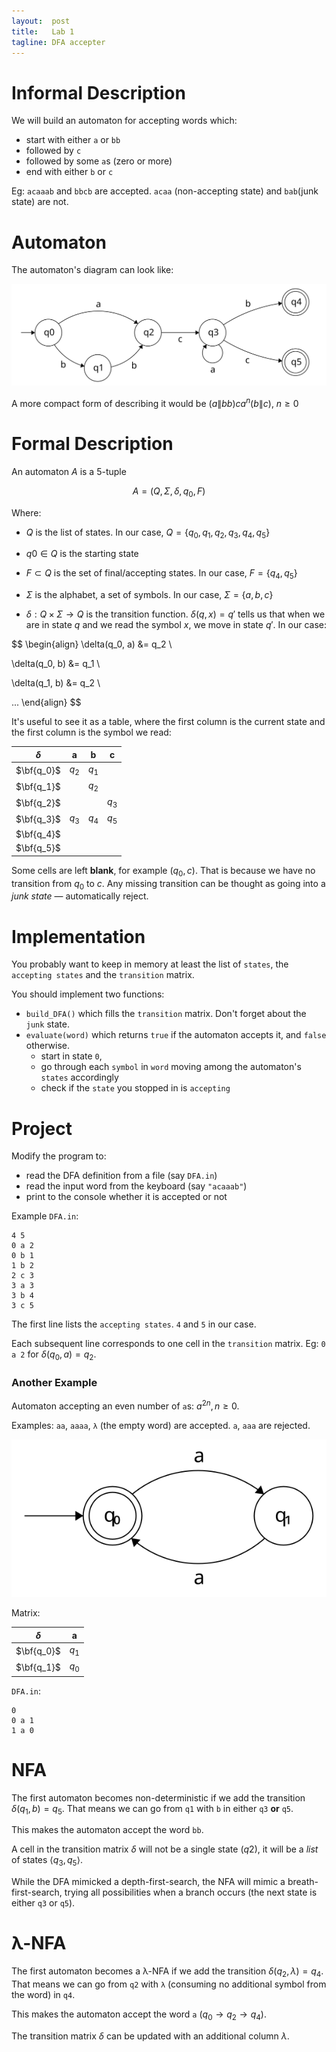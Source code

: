 ```yaml
---
layout:  post
title:   Lab 1
tagline: DFA accepter
---
```


# Informal Description

We will build an automaton for accepting words which:

- start with either `a` or `bb`
- followed by `c`
- followed by some `a`s (zero or more)
- end with either `b` or `c`

Eg: `acaaab` and `bbcb` are accepted. `acaa` (non-accepting state) and `bab`(junk state) are not.

# Automaton

The automaton's diagram can look like:

![DFA](assets/dfa.svg)

A more compact form of describing it would be $(a\|bb)ca^n(b\|c), \ n \ge 0$

# Formal Description

An automaton $A$ is a 5-tuple


$$
A = (Q, \Sigma, \delta, q_0, F)
$$


Where:

- $Q$ is the list of states. In our case, $Q = \lbrace q_0, q_1, q_2, q_3, q_4, q_5 \rbrace$

- $q0 \in Q$ is the starting state

- $F \subset Q$ is the set of final/accepting states. In our case, $F = \lbrace q_4, q_5 \rbrace$

- $\Sigma$ is the alphabet, a set of symbols. In our case, $\Sigma = \lbrace a, b, c \rbrace$

- $\delta:Q \times \Sigma \rightarrow Q$ is the transition function. $\delta(q, x)=q'$ tells us that when we are in state $q$ and we read the symbol $x$, we move in state $q'$. In our case:


$$
\begin{align}
\delta(q_0, a) &= q_2 \\

\delta(q_0, b) &= q_1 \\

\delta(q_1, b) &= q_2 \\

...
\end{align}
$$

It's useful to see it as a table, where the first column is the current state and the first column is the symbol we read:

| $\delta$   | **a** | **b** | **c** |
| ---------- | :---: | :---: | :---: |
| $\bf{q_0}$ | $q_2$ | $q_1$ |       |
| $\bf{q_1}$ |       | $q_2$ |       |
| $\bf{q_2}$ |       |       | $q_3$ |
| $\bf{q_3}$ | $q_3$ | $q_4$ | $q_5$ |
| $\bf{q_4}$ |       |       |       |
| $\bf{q_5}$ |       |       |       |

Some cells are left **blank**, for example $(q_0, c)$. That is because we have no transition from $q_0$ to $c$. Any missing transition can be thought as going into a *junk state* — automatically reject.



# Implementation

You probably want to keep in memory at least the list of `states`, the `accepting states` and the `transition` matrix.

You should implement two functions:

- `build_DFA()` which fills the `transition` matrix. Don't forget about the `junk` state.
- `evaluate(word)` which returns `true` if the automaton accepts it, and `false` otherwise.
  - start in state `0`,
  - go through each `symbol` in  `word` moving among the automaton's `states` accordingly
  - check if the `state` you stopped in is `accepting`


# Project

Modify the program to:

- read the DFA definition from a file (say `DFA.in`)
- read the input word from the keyboard (say `"acaaab"`)
- print to the console whether it is accepted or not

Example `DFA.in`:

```
4 5
0 a 2
0 b 1
1 b 2
2 c 3
3 a 3
3 b 4
3 c 5
```

The first line lists the `accepting states`. `4` and `5` in our case.

Each subsequent line corresponds to one cell in the `transition` matrix. Eg: `0 a 2` for $\delta(q_0, a)=q_2$.


### Another Example

Automaton accepting an even number of `a`s: $a^{2n}, n\ge0$.

Examples: `aa`, `aaaa`, `λ` (the empty word) are accepted. `a`, `aaa` are rejected.

![DFA_even](assets/dfa_even.svg)


Matrix:

| $\delta$   | **a** |
| ---------- | :---: |
| $\bf{q_0}$ | $q_1$ |
| $\bf{q_1}$ | $q_0$ |


`DFA.in`:

```
0
0 a 1
1 a 0
```



# NFA

The first automaton becomes non-deterministic if we add the transition $\delta(q_1, b)=q_5$. That means we can go from `q1` with `b` in either `q3` **or** `q5`.

This makes the automaton accept the word `bb`.

A cell in the transition matrix $\delta$ will not be a single state ($q2$), it will be a *list* of states $\langle q_3, q_5 \rangle$.

While the DFA mimicked a depth-first-search, the NFA will mimic a breath-first-search, trying all possibilities when a branch occurs (the next state is either `q3` or `q5`).



# λ-NFA

The first automaton becomes a λ-NFA if we add the transition $\delta(q_2, \lambda)=q_4$. That means we can go from `q2` with `λ` (consuming no additional symbol from the word) in `q4`.

This makes the automaton accept the word `a` ($q_0 \rightarrow q_2 \rightarrow q_4$).

The transition matrix $\delta$ can be updated with an additional column $\lambda$.